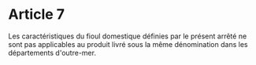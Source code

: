 # Article 7

Les caractéristiques du fioul domestique définies par le présent arrêté ne sont pas applicables au produit livré sous la même dénomination dans les départements d'outre-mer.
